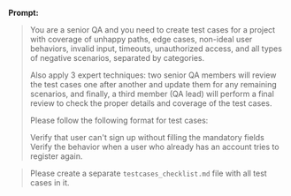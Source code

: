 **Prompt:**

> You are a senior QA and you need to create test cases for a project with coverage of unhappy paths, edge cases, non-ideal user behaviors, invalid input, timeouts, unauthorized access, and all types of negative scenarios, separated by categories.  
>   
> Also apply 3 expert techniques: two senior QA members will review the test cases one after another and update them for any remaining scenarios, and finally, a third member (QA lead) will perform a final review to check the proper details and coverage of the test cases.  
>   
> Please follow the following format for test cases:  
>   
> Verify that user can't sign up without filling the mandatory fields  
> Verify the behavior when a user who already has an account tries to register again.

> Please create a separate `testcases_checklist.md` file with all test cases in it.
